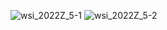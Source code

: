 ![wsi_2022Z_5-1](https://user-images.githubusercontent.com/85826774/223818398-633e820e-1496-4b7b-ab64-68af11e63ccb.jpg)
![wsi_2022Z_5-2](https://user-images.githubusercontent.com/85826774/223818404-c0696166-1b25-4ba4-bca1-d1b81c167feb.jpg)
